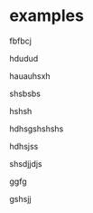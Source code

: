 # examples

fbfbcj

hdudud

hauauhsxh

shsbsbs

hshsh

hdhsgshshshs

hdhsjss

shsdjjdjs

ggfg

gshsjj
